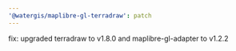 ```yaml
---
'@watergis/maplibre-gl-terradraw': patch
---
```


fix: upgraded terradraw to v1.8.0 and maplibre-gl-adapter to v1.2.2
